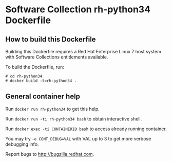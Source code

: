 Software Collection rh-python34 Dockerfile
==========================================

How to build this Dockerfile
----------------------------

Building this Dockerfile requires a Red Hat Enterprise Linux 7 host
system with Software Collections entitlements available.

To build the Dockerfile, run:

```
# cd rh-python34
# docker build -t=rh-python34 .
```

General container help
----------------------

Run `docker run rh-python34` to get this help.

Run `docker run -ti rh-python34 bash` to obtain interactive shell.

Run `docker exec -ti CONTAINERID bash` to access already running container.

You may try `-e CONT_DEBUG=VAL` with VAL up to 3 to get more verbose debugging
info.


Report bugs to <http://bugzilla.redhat.com>.




